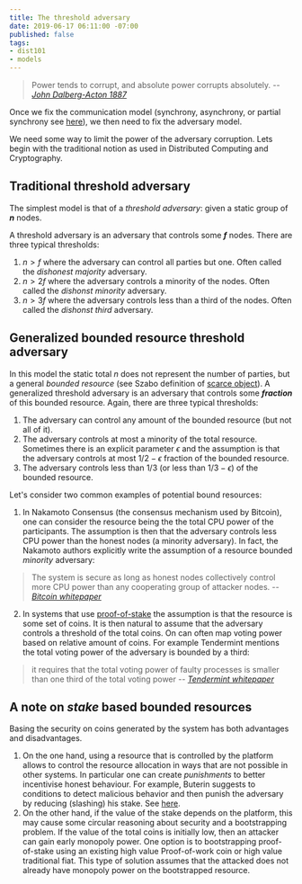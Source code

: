 ```yaml
---
title: The threshold adversary
date: 2019-06-17 06:11:00 -07:00
published: false
tags:
- dist101
- models
---
```


> Power tends to corrupt, and absolute power corrupts absolutely.
> -- <cite> [John Dalberg-Acton 1887](https://en.wikipedia.org/wiki/John_Dalberg-Acton,_1st_Baron_Acton) </cite>


Once we fix the communication model (synchrony, asynchrony, or partial synchrony see [here](https://ittaiab.github.io/2019-05-31-2019-5-31-models/)), we then need to fix the adversary model.

We need some way to limit the power of the adversary corruption. Lets begin with the traditional notion as used in Distributed Computing and Cryptography. 

## Traditional threshold adversary 
The simplest model is that of a _threshold adversary_: given a static group of **_n_** nodes. 

A threshold adversary is an adversary that controls some **_f_** nodes. There are three typical thresholds:
1. $n>f$ where the adversary can control all parties but one. Often called the _dishonest majority_ adversary.
2. $n>2f$ where the adversary controls a minority of the nodes. Often called the _dishonst minority_ adversary.
3. $n>3f$ where the adversary controls less than a third of the nodes. Often called the _dishonst third_ adversary.

## Generalized bounded resource threshold adversary 
In this model the static total _n_ does not represent the number of parties, but a general _bounded resource_ (see Szabo definition of [scarce object](https://nakamotoinstitute.org/scarce-objects/)). A generalized threshold adversary is an adversary that controls some **_fraction_** of this bounded resource. Again, there are three typical thresholds:

1. The adversary can control any amount of the bounded resource (but not all of it).
2. The adversary controls at most a minority of the total resource. Sometimes there is an explicit parameter $\epsilon$ and the assumption is that the adversary controls at most $1/2 - \epsilon$ fraction of the bounded resource.
3. The adversary controls less than $1/3$ (or less than $1/3 - \epsilon$) of the bounded resource. 


Let's consider two common examples of potential bound resources:

1. In Nakamoto Consensus (the consensus mechanism used by Bitcoin), one can consider the resource being the the total CPU power of the participants. The assumption is then that the adversary controls less CPU power than the honest nodes (a minority adversary). In fact, the Nakamoto authors explicitly write the assumption of a resource bounded _minority_ adversary:
> The system is secure as long as honest nodes collectively control more CPU power than any cooperating group of attacker nodes.
> -- <cite>[Bitcoin whitepaper](https://bitcoin.org/bitcoin.pdf) </cite>

2. In systems that use [proof-of-stake](https://www.investopedia.com/terms/p/proof-stake-pos.asp) the assumption is that the resource is some set of coins. It is then natural to assume that the adversary controls a threshold of the total coins. On can often map voting power based on relative amount of coins. For example Tendermint mentions the total voting power of the adversary is bounded by a third:
> it requires that the total voting power of faulty processes is smaller than one third of the total voting power
> -- <cite> [Tendermint whitepaper](https://arxiv.org/pdf/1807.04938.pdf) </cite>


## A note on _stake_ based bounded resources
Basing the security on coins generated by the system has both advantages and disadvantages.
1. On the one hand, using a resource that is controlled by the platform allows to control the resource allocation in ways that are not possible in other systems. In particular one can create _punishments_ to better incentivise honest behaviour. For example, Buterin suggests to conditions to detect malicious behavior and then punish the adversary by reducing (slashing) his stake. See [here](https://medium.com/@VitalikButerin/minimal-slashing-conditions-20f0b500fc6c).
2. On the other hand, if the value of the stake depends on the platform, this may cause some circular reasoning about security and a bootstrapping problem. If the value of the total coins is initially low, then an attacker can gain early monopoly power. One option is to bootstrapping proof-of-stake using an existing high value Proof-of-work coin or high value traditional fiat. This type of solution assumes that the attacked does not already have monopoly power on the bootstrapped resource. 